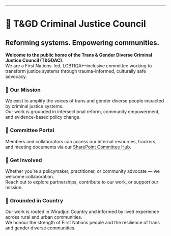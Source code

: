 ---

<Layout>
  <h1>🌈 T&GD Criminal Justice Council</h1>
  <h2>Reforming systems. Empowering communities.</h2>

  <p><strong>Welcome to the public home of the Trans & Gender Diverse Criminal Justice Council (T&GDAC).</strong><br />
  We are a First Nations–led, LGBTIQA+–inclusive committee working to transform justice systems through trauma-informed, culturally safe advocacy.</p>

  <section>
    <h3>🧭 Our Mission</h3>
    <p>We exist to amplify the voices of trans and gender diverse people impacted by criminal justice systems.<br />
    Our work is grounded in intersectional reform, community empowerment, and evidence-based policy change.</p>
  </section>

  <section>
    <h3>🔗 Committee Portal</h3>
    <p>Members and collaborators can access our internal resources, trackers, and meeting documents via our
    <a href="https://prideinjusticesp.sharepoint.com/sites/TGDACCommittee" target="_blank">SharePoint Committee Hub</a>.</p>
  </section>

  <section>
    <h3>📣 Get Involved</h3>
    <p>Whether you're a policymaker, practitioner, or community advocate — we welcome collaboration.<br />
    Reach out to explore partnerships, contribute to our work, or support our mission.</p>
  </section>

  <section>
    <h3>🐾 Grounded in Country</h3>
    <p>Our work is rooted in Wiradjuri Country and informed by lived experience across rural and urban communities.<br />
    We honour the strength of First Nations people and the resilience of trans and gender diverse communities.</p>
  </section>
</Layout>
